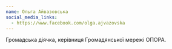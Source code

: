 ```yaml
---
name: Ольга Айвазовська
social_media_links:
  - https://www.facebook.com/olga.ajvazovska
---
```


Громадська діячка, керівниця Громадянської мережі ОПОРА.
